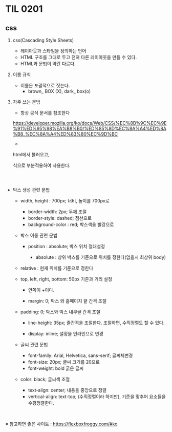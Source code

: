 # TIL 0201

## css

1. css(Cascading  Style  Sheets)
   - 레이아웃과 스타일을 정의하는 언어
   - HTML 구조를 그대로 두고 전혀 다른 레이아웃을 만들 수 있다.
   - HTML과 문법이 약간 다르다.



2. 이름 규칙

   - 이름은 포괄적으로 짓는다. 
     - brown_ BOX (X), dark_ box(o)



3. 자주 쓰는 문법

   - 항상 공식 문서를 참조한다

   https://developer.mozilla.org/ko/docs/Web/CSS/%EC%8B%9C%EC%9E%91%ED%95%98%EA%B8%B0/%ED%85%8D%EC%8A%A4%ED%8A%B8_%EC%8A%A4%ED%83%80%EC%9D%BC

   

   - ```html
    html에서 불러오고, <div class="container"> 식으로 부분적용하여 사용한다.
     ```
   
   
   
- 박스 생성 관련 문법
  
  - width, height : 700px;  너비, 높이를 700px로
     - border-width: 2px; 두께 조절
     - border-style: dashed; 점선으로
     - background-color : red; 박스색을 빨강으로

     

   - 박스 이동 관련 문법  

     - position : absolute; 박스 위치 절대설정

       - absolute : 상위 박스를 기준으로 위치를 정한다(없을시 최상위 body)
    - relative : 현재 위치를 기준으로 정한다
  
  - top, left, right, bottom: 50px 기준과 거리 설정 
  
    - 안쪽이 +이다.
  
     - margin: 0; 박스 와 홈페이지 끝 간격 조절
  
  - padding: 0; 박스와 박스 내부글 간격 조절
  
     - line-height: 35px; 줄간격을 조절한다. 조절하면, 수직정렬도 할 수 있다.

     - display: inline; 설정을 인라인으로 변경 

       
  
     

   - 글씨 관련 문법

     - font-family: Arial, Helvetica, sans-serif; 글씨체변경
     - font-size: 20px; 글씨 크기를 20으로
     - font-weight: bold 굵은 글씨
   - color: black; 글씨색 조절
     - text-align: center; 내용을 중앙으로 정렬
     - vertical-align: text-top; (수직정렬이라 하지만), 기준을 맞추어 요소들을 수평정렬한다.
  
     
  




​     







※ 참고하면 좋은 사이트 : https://flexboxfroggy.com/#ko
